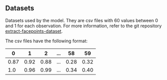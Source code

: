## Datasets

Datasets used by the model. They are csv files with 60 values between 0 and 1 for each observation. For more information, refer to the git repository [extract-facepoints-dataset](https://github.com/navi3-research-group/extract-facepoints-dataset).

The csv files have the following format:

| 0    | 1    | 2    | ...       | 58   | 59   |
|------|------|------|-----------|------|------|
| 0.87 | 0.92 | 0.88 |    ...    | 0.28 | 0.32 |
| 1.0  | 0.96 | 0.99 |    ...    | 0.34 | 0.40 |